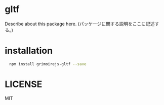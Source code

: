 # gltf
> 

Describe about this package here.
(パッケージに関する説明をここに記述する。)

# installation

```bash
  npm install grimoirejs-gltf --save
```

# LICENSE

MIT

